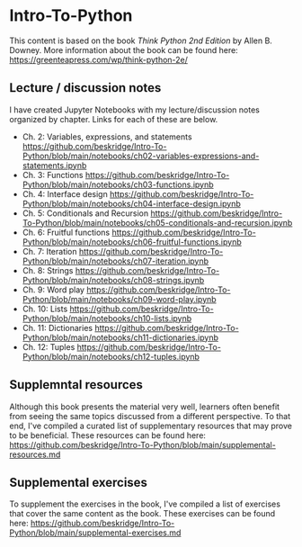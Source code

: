 # Intro-To-Python

This content is based on the book _Think Python 2nd Edition_ by Allen B. Downey.  More information about the book can be found here: https://greenteapress.com/wp/think-python-2e/


## Lecture / discussion notes

I have created Jupyter Notebooks with my lecture/discussion notes organized by chapter.  Links for each of these are below.

- Ch. 2: Variables, expressions, and statements
  https://github.com/beskridge/Intro-To-Python/blob/main/notebooks/ch02-variables-expressions-and-statements.ipynb
- Ch. 3: Functions
  https://github.com/beskridge/Intro-To-Python/blob/main/notebooks/ch03-functions.ipynb
- Ch. 4: Interface design
  https://github.com/beskridge/Intro-To-Python/blob/main/notebooks/ch04-interface-design.ipynb
- Ch. 5: Conditionals and Recursion
  https://github.com/beskridge/Intro-To-Python/blob/main/notebooks/ch05-conditionals-and-recursion.ipynb
- Ch. 6: Fruitful functions
  https://github.com/beskridge/Intro-To-Python/blob/main/notebooks/ch06-fruitful-functions.ipynb
- Ch. 7: Iteration
  https://github.com/beskridge/Intro-To-Python/blob/main/notebooks/ch07-iteration.ipynb
- Ch. 8: Strings
  https://github.com/beskridge/Intro-To-Python/blob/main/notebooks/ch08-strings.ipynb
- Ch. 9: Word play
  https://github.com/beskridge/Intro-To-Python/blob/main/notebooks/ch09-word-play.ipynb
- Ch. 10: Lists
  https://github.com/beskridge/Intro-To-Python/blob/main/notebooks/ch10-lists.ipynb
- Ch. 11: Dictionaries
  https://github.com/beskridge/Intro-To-Python/blob/main/notebooks/ch11-dictionaries.ipynb
- Ch. 12: Tuples
  https://github.com/beskridge/Intro-To-Python/blob/main/notebooks/ch12-tuples.ipynb


## Supplemntal resources

Although this book presents the material very well, learners often benefit from seeing the same topics discussed from a different perspective.  To that end, I've compiled a curated list of supplementary resources that may prove to be beneficial.  These resources can be found here:
https://github.com/beskridge/Intro-To-Python/blob/main/supplemental-resources.md

## Supplemental exercises

To supplement the exercises in the book, I've compiled a list of exercises that cover the same content as the book.  These exercises can be found here:
https://github.com/beskridge/Intro-To-Python/blob/main/supplemental-exercises.md
